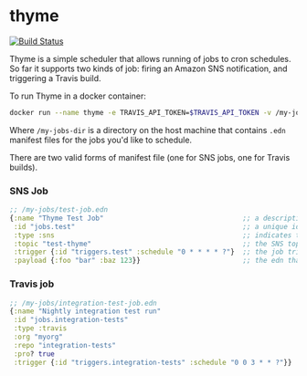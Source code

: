 # thyme
[![Build Status](https://travis-ci.org/bugsbio/thyme.svg?branch=master)](https://travis-ci.org/bugsbio/thyme)

Thyme is a simple scheduler that allows running of jobs to cron schedules. So far it supports two kinds of job: firing an Amazon SNS notification, and triggering a Travis build.

To run Thyme in a docker container:

```bash
docker run --name thyme -e TRAVIS_API_TOKEN=$TRAVIS_API_TOKEN -v /my-jobs-dir:/code/jobs bugsbio/thyme
```

Where `/my-jobs-dir` is a directory on the host machine that contains `.edn` manifest files for the jobs you'd like to schedule.

There are two valid forms of manifest file (one for SNS jobs, one for Travis builds).

### SNS Job

```clojure
;; /my-jobs/test-job.edn
{:name "Thyme Test Job"                                  ;; a descriptive name for the job
 :id "jobs.test"                                         ;; a unique id for the job, used by Quartz
 :type :sns                                              ;; indicates the type of the job - `:sns` for a job that fires an SNS notification
 :topic "test-thyme"                                     ;; the SNS topic to publish to
 :trigger {:id "triggers.test" :schedule "0 * * * * ?"}  ;; the job trigger. currently only cron triggers, in this format, are supported
 :payload {:foo "bar" :baz 123}}                         ;; the edn that will be sent as the body of the SNS notification
```

### Travis job

```clojure
;; /my-jobs/integration-test-job.edn
{:name "Nightly integration test run"                                  ;; a descriptive name for the job
 :id "jobs.integration-tests"                                          ;; a unique id for the job, used by Quartz
 :type :travis                                                         ;; indicates the type of the job - `:travis` for a job that triggers a travis build
 :org "myorg"                                                          ;; github org of the project to be built
 :repo "integration-tests"                                             ;; repo to be built
 :pro? true                                                            ;; indicates if the repo is in public (open-source) travis, or the paid pro version
 :trigger {:id "triggers.integration-tests" :schedule "0 0 3 * * ?"}}  ;; the job trigger. currently only cron triggers, in this format, are supported
```

